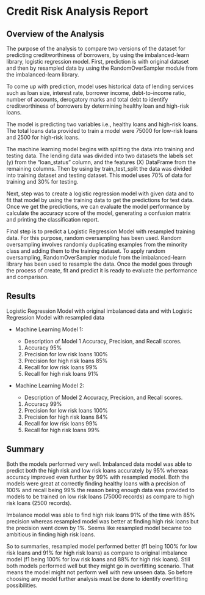 # Credit Risk Analysis Report 

## Overview of the Analysis

The purpose of the analysis to compare two versions of the dataset  for predicting creditworthiness of borrowers, by using the imbalanced-learn library, logistic regression model. First, prediction is with original dataset and then by resampled data by using the RandomOverSampler module from the imbalanced-learn library.

To come up with prediction, model uses historical data of lending services such as loan size, interest rate, borrower income, debt-to-income ratio, number of accounts, derogatory marks and total debt to identify creditworthiness of borrowers by determining healthy loan and high-risk loans.

The model is predicting two variables i.e., healthy loans and high-risk loans. The total loans data provided to train a model were 75000 for low-risk loans and 2500 for high-risk loans.

The machine learning model begins with splitting the data into training and testing data. The lending data was divided into two datasets the labels set (y) from the “loan_status” column, and the features (X) DataFrame from the remaining columns. Then by using by train_test_split the data was divided into training dataset and testing dataset. This model uses 70% of data for training and 30% for testing.

Next, step was to create a logistic regression model with given data and to fit that model by using the training data to get the predictions for test data. Once we get the predictions, we can evaluate the model performance by calculate the accuracy score of the model, generating a confusion matrix and printing the classification report.

Final step is to predict a Logistic Regression Model with resampled training data. For this purpose, random oversampling has been used.  Random oversampling involves randomly duplicating examples from the minority class and adding them to the training dataset. To apply random oversampling, RandomOverSampler module from the imbalanced-learn library has been used to resample the data. Once the model goes through the process of create, fit and predict it is ready to evaluate the performance and comparison.

## Results

Logistic Regression Model with original imbalanced data and with Logistic Regression Model with resampled data

* Machine Learning Model 1:
  * Description of Model 1 Accuracy, Precision, and Recall scores.
  1. Accuracy 95%
  2. Precision for low risk loans 100%
  3. Precision for high risk loans 85%
  4. Recall for low risk loans 99%
  5. Recall for high risk loans 91%



* Machine Learning Model 2:
  * Description of Model 2 Accuracy, Precision, and Recall scores.
  1. Accuracy 99%
  2. Precision for low risk loans 100%
  3. Precision for high risk loans 84%
  4. Recall for low risk loans 99%
  5. Recall for high risk loans 99%


## Summary

Both the models performed very well. Imbalanced data model was able to predict both the high risk and low risk loans accurately by 95% whereas accuracy improved even further by 99% with resampled model. Both the models were great at correctly finding healthy loans with a precision of 100% and recall being 99% the reason being enough data was provided to models to be trained on low risk loans (75000 records) as compare to high risk loans (2500 records).

Imbalance model was able to find high risk loans 91% of the time with 85% precision whereas resampled model was better at finding high risk loans but the precision went down by 1%. Seems like resampled model became too ambitious in finding high risk loans.

So to summaries, resampled model performed better (f1 being 100% for low risk loans and 91% for high risk loans) as compare to original imbalance model (f1 being 100% for low risk loans and 88% for high risk loans). Still both models performed well but they might go in overfitting scenario. That means the model might not perform well with new unseen data. So before choosing any model further analysis must be done to identify overfitting possibilities.


